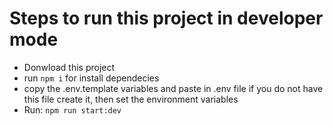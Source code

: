 # Steps to run this project in developer mode

- Donwload this project
- run ```npm i``` for install dependecies
- copy the .env.template variables and paste in .env file if you do not have this file create it, then set the environment variables
- Run: ```npm run start:dev```